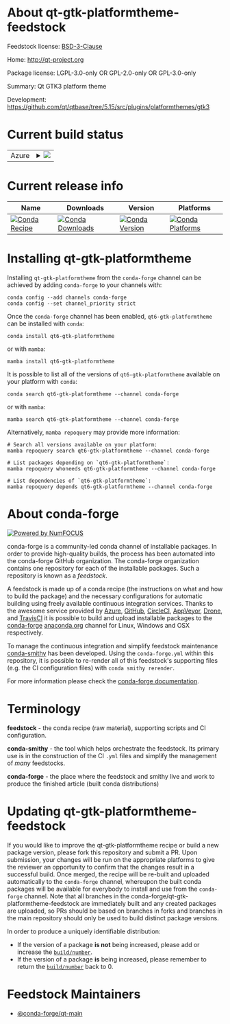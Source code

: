 About qt-gtk-platformtheme-feedstock
====================================

Feedstock license: [BSD-3-Clause](https://github.com/conda-forge/qt-gtk-platformtheme-feedstock/blob/main/LICENSE.txt)

Home: http://qt-project.org

Package license: LGPL-3.0-only OR GPL-2.0-only OR GPL-3.0-only

Summary: Qt GTK3 platform theme

Development: https://github.com/qt/qtbase/tree/5.15/src/plugins/platformthemes/gtk3

Current build status
====================


<table>
    
  <tr>
    <td>Azure</td>
    <td>
      <details>
        <summary>
          <a href="https://dev.azure.com/conda-forge/feedstock-builds/_build/latest?definitionId=18826&branchName=main">
            <img src="https://dev.azure.com/conda-forge/feedstock-builds/_apis/build/status/qt-gtk-platformtheme-feedstock?branchName=main">
          </a>
        </summary>
        <table>
          <thead><tr><th>Variant</th><th>Status</th></tr></thead>
          <tbody><tr>
              <td>linux_64</td>
              <td>
                <a href="https://dev.azure.com/conda-forge/feedstock-builds/_build/latest?definitionId=18826&branchName=main">
                  <img src="https://dev.azure.com/conda-forge/feedstock-builds/_apis/build/status/qt-gtk-platformtheme-feedstock?branchName=main&jobName=linux&configuration=linux%20linux_64_" alt="variant">
                </a>
              </td>
            </tr><tr>
              <td>linux_aarch64</td>
              <td>
                <a href="https://dev.azure.com/conda-forge/feedstock-builds/_build/latest?definitionId=18826&branchName=main">
                  <img src="https://dev.azure.com/conda-forge/feedstock-builds/_apis/build/status/qt-gtk-platformtheme-feedstock?branchName=main&jobName=linux&configuration=linux%20linux_aarch64_" alt="variant">
                </a>
              </td>
            </tr>
          </tbody>
        </table>
      </details>
    </td>
  </tr>
</table>

Current release info
====================

| Name | Downloads | Version | Platforms |
| --- | --- | --- | --- |
| [![Conda Recipe](https://img.shields.io/badge/recipe-qt6--gtk--platformtheme-green.svg)](https://anaconda.org/conda-forge/qt6-gtk-platformtheme) | [![Conda Downloads](https://img.shields.io/conda/dn/conda-forge/qt6-gtk-platformtheme.svg)](https://anaconda.org/conda-forge/qt6-gtk-platformtheme) | [![Conda Version](https://img.shields.io/conda/vn/conda-forge/qt6-gtk-platformtheme.svg)](https://anaconda.org/conda-forge/qt6-gtk-platformtheme) | [![Conda Platforms](https://img.shields.io/conda/pn/conda-forge/qt6-gtk-platformtheme.svg)](https://anaconda.org/conda-forge/qt6-gtk-platformtheme) |

Installing qt-gtk-platformtheme
===============================

Installing `qt-gtk-platformtheme` from the `conda-forge` channel can be achieved by adding `conda-forge` to your channels with:

```
conda config --add channels conda-forge
conda config --set channel_priority strict
```

Once the `conda-forge` channel has been enabled, `qt6-gtk-platformtheme` can be installed with `conda`:

```
conda install qt6-gtk-platformtheme
```

or with `mamba`:

```
mamba install qt6-gtk-platformtheme
```

It is possible to list all of the versions of `qt6-gtk-platformtheme` available on your platform with `conda`:

```
conda search qt6-gtk-platformtheme --channel conda-forge
```

or with `mamba`:

```
mamba search qt6-gtk-platformtheme --channel conda-forge
```

Alternatively, `mamba repoquery` may provide more information:

```
# Search all versions available on your platform:
mamba repoquery search qt6-gtk-platformtheme --channel conda-forge

# List packages depending on `qt6-gtk-platformtheme`:
mamba repoquery whoneeds qt6-gtk-platformtheme --channel conda-forge

# List dependencies of `qt6-gtk-platformtheme`:
mamba repoquery depends qt6-gtk-platformtheme --channel conda-forge
```


About conda-forge
=================

[![Powered by
NumFOCUS](https://img.shields.io/badge/powered%20by-NumFOCUS-orange.svg?style=flat&colorA=E1523D&colorB=007D8A)](https://numfocus.org)

conda-forge is a community-led conda channel of installable packages.
In order to provide high-quality builds, the process has been automated into the
conda-forge GitHub organization. The conda-forge organization contains one repository
for each of the installable packages. Such a repository is known as a *feedstock*.

A feedstock is made up of a conda recipe (the instructions on what and how to build
the package) and the necessary configurations for automatic building using freely
available continuous integration services. Thanks to the awesome service provided by
[Azure](https://azure.microsoft.com/en-us/services/devops/), [GitHub](https://github.com/),
[CircleCI](https://circleci.com/), [AppVeyor](https://www.appveyor.com/),
[Drone](https://cloud.drone.io/welcome), and [TravisCI](https://travis-ci.com/)
it is possible to build and upload installable packages to the
[conda-forge](https://anaconda.org/conda-forge) [anaconda.org](https://anaconda.org/)
channel for Linux, Windows and OSX respectively.

To manage the continuous integration and simplify feedstock maintenance
[conda-smithy](https://github.com/conda-forge/conda-smithy) has been developed.
Using the ``conda-forge.yml`` within this repository, it is possible to re-render all of
this feedstock's supporting files (e.g. the CI configuration files) with ``conda smithy rerender``.

For more information please check the [conda-forge documentation](https://conda-forge.org/docs/).

Terminology
===========

**feedstock** - the conda recipe (raw material), supporting scripts and CI configuration.

**conda-smithy** - the tool which helps orchestrate the feedstock.
                   Its primary use is in the construction of the CI ``.yml`` files
                   and simplify the management of *many* feedstocks.

**conda-forge** - the place where the feedstock and smithy live and work to
                  produce the finished article (built conda distributions)


Updating qt-gtk-platformtheme-feedstock
=======================================

If you would like to improve the qt-gtk-platformtheme recipe or build a new
package version, please fork this repository and submit a PR. Upon submission,
your changes will be run on the appropriate platforms to give the reviewer an
opportunity to confirm that the changes result in a successful build. Once
merged, the recipe will be re-built and uploaded automatically to the
`conda-forge` channel, whereupon the built conda packages will be available for
everybody to install and use from the `conda-forge` channel.
Note that all branches in the conda-forge/qt-gtk-platformtheme-feedstock are
immediately built and any created packages are uploaded, so PRs should be based
on branches in forks and branches in the main repository should only be used to
build distinct package versions.

In order to produce a uniquely identifiable distribution:
 * If the version of a package **is not** being increased, please add or increase
   the [``build/number``](https://docs.conda.io/projects/conda-build/en/latest/resources/define-metadata.html#build-number-and-string).
 * If the version of a package **is** being increased, please remember to return
   the [``build/number``](https://docs.conda.io/projects/conda-build/en/latest/resources/define-metadata.html#build-number-and-string)
   back to 0.

Feedstock Maintainers
=====================

* [@conda-forge/qt-main](https://github.com/orgs/conda-forge/teams/qt-main/)

